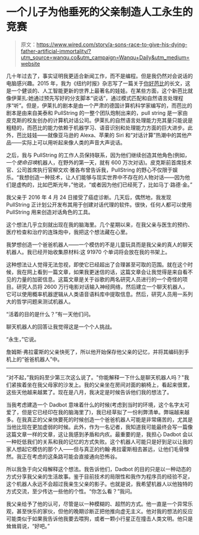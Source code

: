 # 一个儿子为他垂死的父亲制造人工永生的竞赛

> 原文：<https://www.wired.com/story/a-sons-race-to-give-his-dying-father-artificial-immortality/?utm_source=wanqu.co&utm_campaign=Wanqu+Daily&utm_medium=website>

几十年过去了，事实证明我更适合新闻工作，而不是编程。但是我仍然对会说话的电脑感兴趣。2015 年，我为《纽约时报》杂志写了一篇关于[你好芭比](https://www.nytimes.com/2015/09/20/magazine/barbie-wants-to-get-to-know-your-child.html)的长文，这是一个健谈的、人工智能更新的世界上最著名的娃娃。在某些方面，这个新芭比就像伊莱扎:她通过预先写好的分支脚本“说话”，通过模式匹配和自然语言处理程序“听”。但是，伊莱扎的剧本是由一个严肃的德国计算机科学家编写的，而芭比的剧本是由来自美泰和 PullString 的一整个团队炮制出来的，pull string 是一家由皮克斯的校友创办的计算机对话公司。伊莱扎的自然语言处理能力充其量只能说是粗糙的，而芭比的能力依赖于机器学习、语音识别和处理能力方面的巨大进步。此外，芭比娃娃——就像亚马逊的 Alexa、苹果的 Siri 和“对话计算”热潮中的其他产品——实际上可以用听起来像人类的声音大声说话。

之后，我与 PullString 的工作人员保持联系，因为他们继续创造其他角色(例如，一个*使命召唤*机器人，在野外的第一天，就有 600 万次对话)。皮克斯前首席技术官、公司首席执行官柳文欢·雅各布曾告诉我，PullString 的野心不仅限于娱乐。“我想创造一种技术，让人们能够与现实世界中不存在的人物对话——因为他们是虚构的，比如巴斯光年，”他说，“或者因为他们已经死了，比如马丁·路德·金。”

我父亲于 2016 年 4 月 24 日接受了癌症诊断。几天后，偶然地，我发现 PullString 正计划公开发布其用于创建对话代理的软件。很快，任何人都可以使用 PullString 用来创造对话角色的工具。

这个想法几乎立刻就出现在我的脑海里。几个星期以来，在我父亲与医生的预约、医疗检查和治疗的连珠炮中，我把这个想法藏在心里。

我梦想创造一个爸爸机器人——一个模仿的不是儿童玩具而是我父亲的真人的聊天机器人。我已经开始收集原材料:这 91970 个单词将会放在我的书架上。

这种想法让人觉得无法忽视，即使它已经超出了合理甚至可取的范围。就在这个时候，我在网上看到一篇文章，如果我更迷信的话，这篇文章会让我觉得是来自看不见的力量的加密信息。这篇文章是关于谷歌的两名研究人员进行的一个奇怪的项目。研究人员将 2600 万行电影对话输入神经网络，然后建立一个聊天机器人，它可以使用概率机器逻辑从人类语音语料库中提取信息。然后，研究人员用一系列大的哲学问题来测试机器人。

“活着的目的是什么？”有一天他们问。

聊天机器人的回答让我觉得这是一个个人挑战。

“永生，”它说。

 詹姆斯·弗拉霍斯的父亲快死了，所以他开始保存他父亲的记忆，并将其编码到手机上的“爸爸机器人”中。 

* * *

“对不起，”我妈妈至少第三次这么说了。"你能解释一下什么是聊天机器人吗？"我们紧挨着坐在我父母家的沙发上。我的父亲坐在房间对面的躺椅上，看起来很累，这些天他越来越累了。现在是八月，我决定是时候告诉他们我的想法了。

当我考虑建造一个 Dadbot 意味着什么的时候(考虑到当时的环境，这个名字太可爱了，但是它已经印在我的脑海里了)，我已经草拟了一份利弊清单。弊端越来越多。在我真正的父亲快要死的时候创造一个爸爸机器人可能是非常痛苦的，尤其是当他比现在更加虚弱的时候。此外，作为一名记者，我知道我可能最终会写一篇像这篇文章一样的文章，这让我感到矛盾和内疚。最重要的是，我担心 Dadbot 会以一种贬低我们的关系和我的记忆的方式失败。这个机器人可能只是好到足以让我的家人想起它模仿的那个人——但与真正的约翰·弗拉霍斯相去甚远，让他们毛骨悚然。我正在考虑的这条路可能会直接通向恐怖谷。

所以我急于向父母解释这个想法。我告诉他们，Dadbot 的目的只是以一种动态的方式分享我父亲的生活故事。鉴于目前技术的局限性和我作为程序员的经验不足，这个机器人永远不会超过我亲生父亲的影子。也就是说，我希望机器人以他独特的方式交流，至少传达一些他的个性。“你怎么看？”我问。

我父亲给予了他的认可，尽管是以一种模糊的、超然的方式。他一直是一个异常乐观，甚至快乐的家伙，但他的晚期诊断正把他推向虚无主义。他对我的想法的反应可能类似于如果我告诉他我要去喂狗，或者一颗小行星正在撞击人类文明。他只是耸耸肩说，“好吧。”